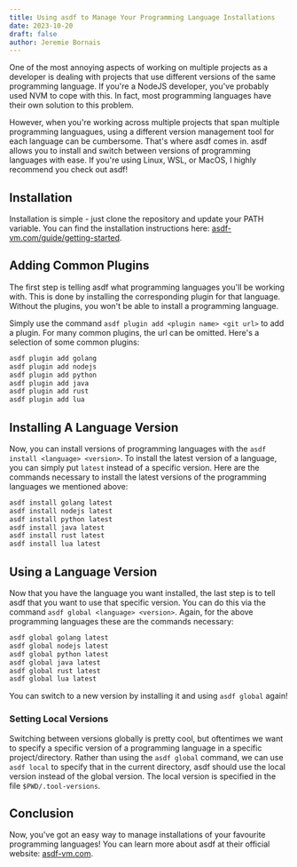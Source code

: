```yaml
---
title: Using asdf to Manage Your Programming Language Installations
date: 2023-10-20
draft: false
author: Jeremie Bornais
--- 
```


One of the most annoying aspects of working on multiple projects as a developer is dealing with projects that use different versions of the same programming language. If you're a NodeJS developer, you've probably used NVM to cope with this. In fact, most programming languages have their own solution to this problem.

However, when you're working across multiple projects that span multiple programming languagues, using a different version management tool for each language can be cumbersome. That's where asdf comes in. asdf allows you to install and switch between versions of programming languages with ease. If you're using Linux, WSL, or MacOS, I highly recommend you check out asdf!

## Installation

Installation is simple - just clone the repository and update your PATH variable. You can find the installation instructions here: [asdf-vm.com/guide/getting-started](https://asdf-vm.com/guide/getting-started.html).

## Adding Common Plugins

The first step is telling asdf what programming languages you'll be working with. This is done by installing the corresponding plugin for that language. Without the plugins, you won't be able to install a programming language.

Simply use the command `asdf plugin add <plugin name> <git url>` to add a plugin. For many common plugins, the url can be omitted. Here's a selection of some common plugins:

```bash
asdf plugin add golang
asdf plugin add nodejs
asdf plugin add python
asdf plugin add java
asdf plugin add rust
asdf plugin add lua
```

## Installing A Language Version

Now, you can install versions of programming languages with the `asdf install <language> <version>`. To install the latest version of a language, you can simply put `latest` instead of a specific version. Here are the commands necessary to install the latest versions of the programming languages we mentioned above:

```bash
asdf install golang latest
asdf install nodejs latest
asdf install python latest
asdf install java latest
asdf install rust latest
asdf install lua latest
```

## Using a Language Version

Now that you have the language you want installed, the last step is to tell asdf that you want to use that specific version. You can do this via the command `asdf global <language> <version>`. Again, for the above programming languages these are the commands necessary:

```bash
asdf global golang latest
asdf global nodejs latest
asdf global python latest
asdf global java latest
asdf global rust latest
asdf global lua latest
```

You can switch to a new version by installing it and using `asdf global` again!

### Setting Local Versions

Switching between versions globally is pretty cool, but oftentimes we want to specify a specific version of a programming language in a specific project/directory. Rather than using the `asdf global` command, we can use `asdf local` to specify that in the current directory, asdf should use the local version instead of the global version. The local version is specified in the file `$PWD/.tool-versions`.

## Conclusion

Now, you've got an easy way to manage installations of your favourite programming languages! You can learn more about asdf at their official website: [asdf-vm.com](https://asdf-vm.com/).
